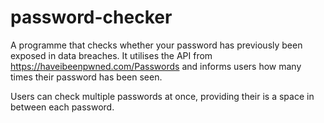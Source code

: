 # password-checker

A programme that checks whether your password has previously been exposed in data breaches. It utilises the API from https://haveibeenpwned.com/Passwords and informs users how many times their password has been seen.

Users can check multiple passwords at once, providing their is a space in between each password. 
